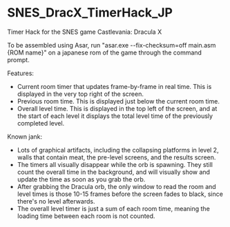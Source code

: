# SNES_DracX_TimerHack_JP
Timer Hack for the SNES game Castlevania: Dracula X

To be assembled using Asar, run "asar.exe --fix-checksum=off main.asm {ROM name}" on a japanese rom of the game through the command prompt.

Features:

- Current room timer that updates frame-by-frame in real time. This is displayed in the very top right of the screen.
- Previous room time. This is displayed just below the current room time.
- Overall level time. This is displayed in the top left of the screen, and at the start of each level it displays the total level time of the previously completed level.

Known jank:

- Lots of graphical artifacts, including the collapsing platforms in level 2, walls that contain meat, the pre-level screens, and the results screen.
- The timers all visually disappear while the orb is spawning. They still count the overall time in the background, and will visually show and update the time as soon as you grab the orb.
- After grabbing the Dracula orb, the only window to read the room and level times is those 10-15 frames before the screen fades to black, since there's no level afterwards.
- The overall level timer is just a sum of each room time, meaning the loading time between each room is not counted.
